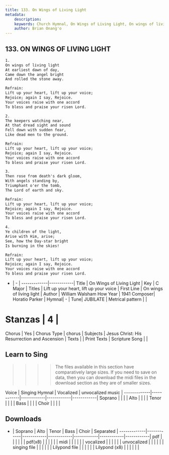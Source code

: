 ```yaml
---
title: 133. On Wings of Living Light
metadata:
    description: 
    keywords: Church Hymnal, On Wings of Living Light, On wings of living light, Lift up your heart, lift up your voice
    author: Brian Onang'o
---
```



## 133. ON WINGS OF LIVING LIGHT

```txt
1.
On wings of living light 
At earliest dawn of day, 
Came down the angel bright 
And rolled the stone away. 

Refrain:
Lift up your heart, lift up your voice; 
Rejoice; again I say, Rejoice. 
Your voices raise with one accord 
To bless and praise your risen Lord. 

2.
The keepers watching near, 
At that dread sight and sound 
Fell down with sudden fear, 
Like dead men to the ground. 

Refrain:
Lift up your heart, lift up your voice; 
Rejoice; again I say, Rejoice. 
Your voices raise with one accord 
To bless and praise your risen Lord. 

3.
Then rose from death's dark gloom, 
With angels standing by, 
Triumphant o'er the tomb, 
The Lord of earth and sky. 

Refrain:
Lift up your heart, lift up your voice; 
Rejoice; again I say, Rejoice. 
Your voices raise with one accord 
To bless and praise your risen Lord. 

4.
Ye children of the light, 
Arise with Him, arise; 
See, how the Day-star bright 
Is burning in the skies!

Refrain:
Lift up your heart, lift up your voice; 
Rejoice; again I say, Rejoice. 
Your voices raise with one accord 
To bless and praise your risen Lord. 

```

- |   -  |
-------------|------------|
Title | On Wings of Living Light |
Key | C Major |
Titles | Lift up your heart, lift up your voice |
First Line | On wings of living light |
Author | William Walsham How
Year | 1941
Composer| Horatio Parker |
Hymnal|  - |
Tune| JUBILATE |
Metrical pattern | |
# Stanzas | 4 |
Chorus | Yes |
Chorus Type | chorus |
Subjects | Jesus Christ: His Resurrection and Ascension |
Texts |  |
Print Texts | 
Scripture Song |  |
  
## Learn to Sing

>>>> The files available in this section have comparatively large sizes. If you need to save on data, then you can download the midi files in the download section as they are of smaller sizes.

Voice |  Singing Hymnal | Vocalized | unvocalized music |
-------------|------------|------------|------------|------------|
Soprano | | | |
Alto | | | |
Tenor | | | |
Bass | | | |
Choir | | | |

## Downloads

- |  Soprano | Alto | Tenor | Bass | Choir | Separated |
-------------|------------|------------|------------|------------|------------|------------|
pdf | | | | | |
pdf(x8) | | | | | |
midi | | | | | |
vocalized | | | | | |
unvocalized | | | | | |
singing file | | | | | |
Lilypond file | | | | | |
Lilypond (x8) | | | | | |
  